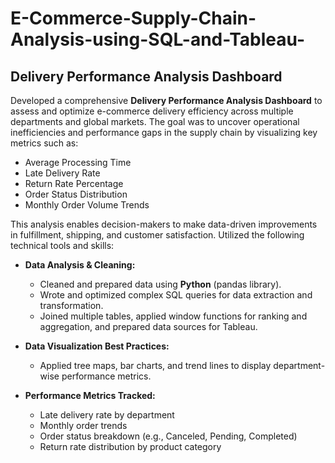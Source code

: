 # E-Commerce-Supply-Chain-Analysis-using-SQL-and-Tableau-

##  Delivery Performance Analysis Dashboard 

Developed a comprehensive **Delivery Performance Analysis Dashboard** to assess and optimize e-commerce delivery efficiency across multiple departments and global markets.
The goal was to uncover operational inefficiencies and performance gaps in the supply chain by visualizing key metrics such as:

* Average Processing Time
* Late Delivery Rate
* Return Rate Percentage
* Order Status Distribution
* Monthly Order Volume Trends

This analysis enables decision-makers to make data-driven improvements in fulfillment, shipping, and customer satisfaction.
Utilized the following technical tools and skills:

* **Data Analysis & Cleaning:**

  * Cleaned and prepared data using **Python** (pandas library).
  * Wrote and optimized complex SQL queries for data extraction and transformation.
  * Joined multiple tables, applied window functions for ranking and aggregation, and prepared data sources for Tableau.

* **Data Visualization Best Practices:**

  * Applied tree maps, bar charts, and trend lines to display department-wise performance metrics.

* **Performance Metrics Tracked:**

  * Late delivery rate by department
  * Monthly order trends
  * Order status breakdown (e.g., Canceled, Pending, Completed)
  * Return rate distribution by product category

